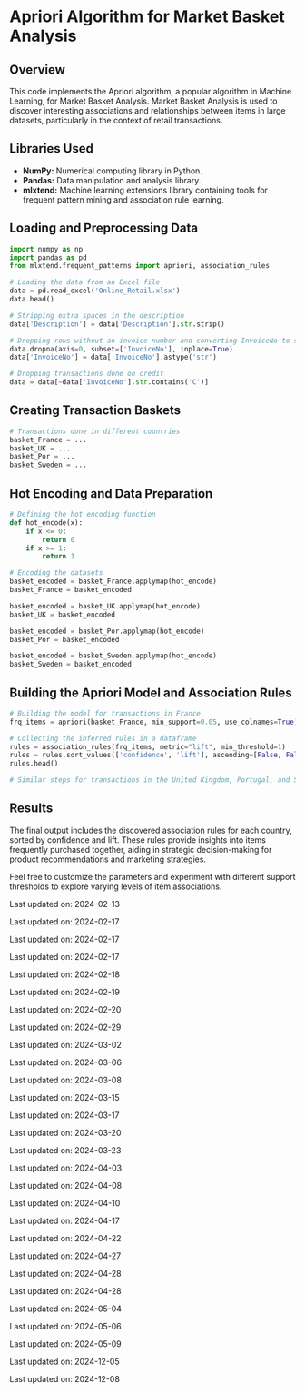 ﻿# Apriori Algorithm for Market Basket Analysis

## Overview

This code implements the Apriori algorithm, a popular algorithm in Machine Learning, for Market Basket Analysis. Market Basket Analysis is used to discover interesting associations and relationships between items in large datasets, particularly in the context of retail transactions.

## Libraries Used

- **NumPy:** Numerical computing library in Python.
- **Pandas:** Data manipulation and analysis library.
- **mlxtend:** Machine learning extensions library containing tools for frequent pattern mining and association rule learning.

## Loading and Preprocessing Data

```python
import numpy as np
import pandas as pd
from mlxtend.frequent_patterns import apriori, association_rules

# Loading the data from an Excel file
data = pd.read_excel('Online_Retail.xlsx')
data.head()

# Stripping extra spaces in the description
data['Description'] = data['Description'].str.strip()

# Dropping rows without an invoice number and converting InvoiceNo to string
data.dropna(axis=0, subset=['InvoiceNo'], inplace=True)
data['InvoiceNo'] = data['InvoiceNo'].astype('str')

# Dropping transactions done on credit
data = data[~data['InvoiceNo'].str.contains('C')]
```

## Creating Transaction Baskets

```python
# Transactions done in different countries
basket_France = ...
basket_UK = ...
basket_Por = ...
basket_Sweden = ...
```

## Hot Encoding and Data Preparation

```python
# Defining the hot encoding function
def hot_encode(x):
    if x <= 0:
        return 0
    if x >= 1:
        return 1

# Encoding the datasets
basket_encoded = basket_France.applymap(hot_encode)
basket_France = basket_encoded

basket_encoded = basket_UK.applymap(hot_encode)
basket_UK = basket_encoded

basket_encoded = basket_Por.applymap(hot_encode)
basket_Por = basket_encoded

basket_encoded = basket_Sweden.applymap(hot_encode)
basket_Sweden = basket_encoded
```

## Building the Apriori Model and Association Rules

```python
# Building the model for transactions in France
frq_items = apriori(basket_France, min_support=0.05, use_colnames=True)

# Collecting the inferred rules in a dataframe
rules = association_rules(frq_items, metric="lift", min_threshold=1)
rules = rules.sort_values(['confidence', 'lift'], ascending=[False, False])
rules.head()

# Similar steps for transactions in the United Kingdom, Portugal, and Sweden
```

## Results

The final output includes the discovered association rules for each country, sorted by confidence and lift. These rules provide insights into items frequently purchased together, aiding in strategic decision-making for product recommendations and marketing strategies.

Feel free to customize the parameters and experiment with different support thresholds to explore varying levels of item associations.

Last updated on: 2024-02-13

Last updated on: 2024-02-17

Last updated on: 2024-02-17

Last updated on: 2024-02-17

Last updated on: 2024-02-18

Last updated on: 2024-02-19

Last updated on: 2024-02-20

Last updated on: 2024-02-29

Last updated on: 2024-03-02

Last updated on: 2024-03-06

Last updated on: 2024-03-08

Last updated on: 2024-03-15

Last updated on: 2024-03-17

Last updated on: 2024-03-20

Last updated on: 2024-03-23

Last updated on: 2024-04-03

Last updated on: 2024-04-08

Last updated on: 2024-04-10

Last updated on: 2024-04-17

Last updated on: 2024-04-22

Last updated on: 2024-04-27

Last updated on: 2024-04-28

Last updated on: 2024-04-28

Last updated on: 2024-05-04

Last updated on: 2024-05-06

Last updated on: 2024-05-09

Last updated on: 2024-12-05

Last updated on: 2024-12-08